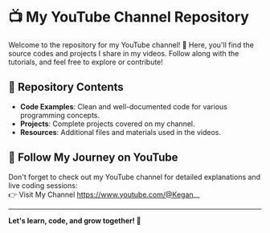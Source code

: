 # 📺 My YouTube Channel Repository  

Welcome to the repository for my YouTube channel! 🚀 Here, you'll find the source codes and projects I share in my videos. Follow along with the tutorials, and feel free to explore or contribute!  

## 📂 Repository Contents  
- **Code Examples**: Clean and well-documented code for various programming concepts.  
- **Projects**: Complete projects covered on my channel.  
- **Resources**: Additional files and materials used in the videos.  

## 🔗 Follow My Journey on YouTube  
Don't forget to check out my YouTube channel for detailed explanations and live coding sessions:  
👉 Visit My Channel https://www.youtube.com/@Kegan__

---

**Let's learn, code, and grow together! 🌟**
